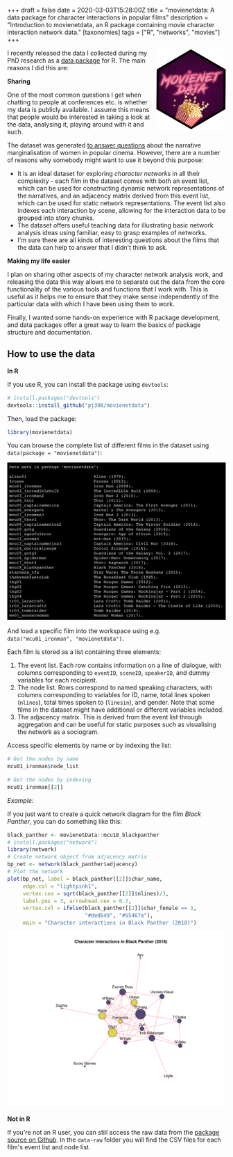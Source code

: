 +++
draft = false
date = 2020-03-03T15:28:00Z
title = "movienetdata: A data package for character interactions in popular films"
description = "Introduction to movienetdata, an R package containing movie character interaction network data."
[taxonomies]
tags = ["R", "networks", "movies"]
+++

<img src="hex-logo.png" align="right" width="160" />

I recently released the data I collected during my PhD research as a [data package](https://github.com/pj398/movienetdata) for R. The main reasons I did this are:

**Sharing**

One of the most common questions I get when chatting to people at conferences etc. is whether my data is publicly available. I assume this means that people would be interested in taking a look at the data, analysing it, playing around with it and such.

The dataset was generated [to answer questions](https://doi.org/10.1080/14680777.2018.1510846) about the narrative marginalisation of women in popular cinema. However, there are a number of reasons why somebody might want to use it beyond this purpose: 

* It is an ideal dataset for exploring _character networks_ in all their complexity - each film in the dataset comes with both an event list, which can be used for constructing dynamic network representations of the narratives, and an adjacency matrix derived from this event list, which can be used for static network representations. The event list also indexes each interaction by scene, allowing for the interaction data to be grouped into story chunks. 
* The dataset offers useful teaching data for illustrating basic network analysis ideas using familiar, easy to grasp examples of networks.
* I'm sure there are all kinds of interesting questions about the films that the data can help to answer that I didn't think to ask.

**Making my life easier**

I plan on sharing other aspects of my character network analysis work, and releasing the data this way allows me to separate out the data from the core functionality of the various tools and functions that I work with. This is useful as it helps me to ensure that they make sense independently of the particular data with which I have been using them to work. 

Finally, I wanted some hands-on experience with R package development, and data packages offer a great way to learn the basics of package structure and documentation.

## How to use the data

__In R__

If you use R, you can install the package using `devtools`:

```R
# install.packages("devtools")
devtools::install_github("pj398/movienetdata")
```

Then, load the package:

```R
library(movienetdata)
```

You can browse the complete list of different films in the dataset using `data(package = "movienetdata")`:

<img src="all-films.png" width="600" />

And load a specific film into the workspace using e.g. `data("mcu01_ironman", "movienetdata")`.

Each film is stored as a list containing three elements:

1.  The event list. Each row contains information on a line of dialogue,
    with columns corresponding to `eventID`, `sceneID`, `speakerID`, and
    dummy variables for each recipient.
2.  The node list. Rows correspond to named speaking characters, with
    columns corresponding to variables for ID, name, total lines spoken
    (`nlines`), total times spoken to (`linesin`), and gender. Note that 
    some films in the dataset might have additional or different variables 
    included.
3.  The adjacency matrix. This is derived from the event list through
    aggregation and can be useful for static purposes such as
    visualising the network as a sociogram.

Access specific elements by name or by indexing the list:

``` R
# Get the nodes by name
mcu01_ironman$node_list
```

``` R
# Get the nodes by indexing
mcu01_ironman[[2]]
```

*Example:*

If you just want to create a quick network diagram for the film *Black Panther*, you can do something like this:

```R
black_panther <- movienetData::mcu18_blackpanther
# install.packages("network")
library(network)
# Create network object from adjacency matrix
bp_net <- network(black_panther$adjacency)
# Plot the network
plot(bp_net, label = black_panther[[2]]$char_name, 
     edge.col = "lightpink1", 
     vertex.cex = sqrt(black_panther[[2]]$nlines)/3, 
     label.pos = 3, arrowhead.cex = 0.7,
     vertex.col = ifelse(black_panther[[2]]$char_female == 1, 
                         "#ded649", "#55467a"), 
     main = "Character interactions in Black Panther (2018)")

```

<img src="panther-net.png" />

**Not in R**

If you're not an R user, you can still access the raw data from the [package source on Github](https://github.com/pj398/movienetdata). In the `data-raw` folder you will find the CSV files for each film's event list and node list.
